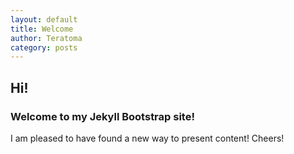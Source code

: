 ```yaml
---
layout: default
title: Welcome
author: Teratoma
category: posts
---
```


## Hi!

### Welcome to my Jekyll Bootstrap site!

I am pleased to have found a new way to present content! Cheers!